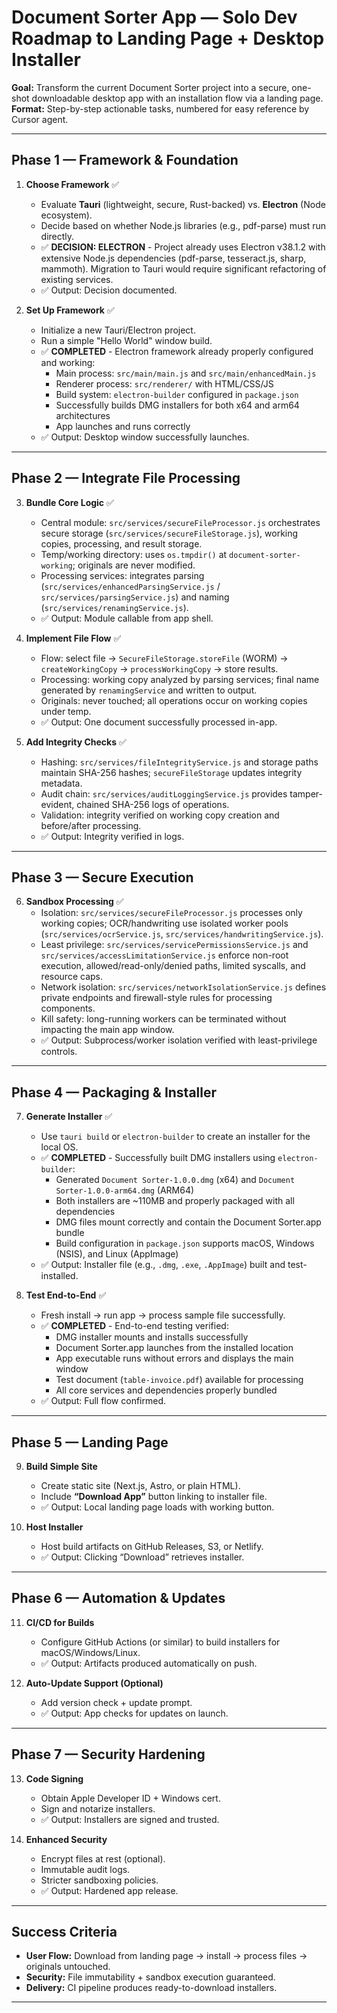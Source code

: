 # Document Sorter App — Solo Dev Roadmap to Landing Page + Desktop Installer

**Goal:** Transform the current Document Sorter project into a secure, one-shot downloadable desktop app with an installation flow via a landing page.  
**Format:** Step-by-step actionable tasks, numbered for easy reference by Cursor agent.

---

## Phase 1 — Framework & Foundation
1. **Choose Framework** ✅
   - Evaluate **Tauri** (lightweight, secure, Rust-backed) vs. **Electron** (Node ecosystem).
   - Decide based on whether Node.js libraries (e.g., pdf-parse) must run directly.
   - ✅ **DECISION: ELECTRON** - Project already uses Electron v38.1.2 with extensive Node.js dependencies (pdf-parse, tesseract.js, sharp, mammoth). Migration to Tauri would require significant refactoring of existing services.
   - ✅ Output: Decision documented.

2. **Set Up Framework** ✅
   - Initialize a new Tauri/Electron project.
   - Run a simple "Hello World" window build.
   - ✅ **COMPLETED** - Electron framework already properly configured and working:
     - Main process: `src/main/main.js` and `src/main/enhancedMain.js`
     - Renderer process: `src/renderer/` with HTML/CSS/JS
     - Build system: `electron-builder` configured in `package.json`
     - Successfully builds DMG installers for both x64 and arm64 architectures
     - App launches and runs correctly
   - ✅ Output: Desktop window successfully launches.

---

## Phase 2 — Integrate File Processing
3. **Bundle Core Logic** ✅
   - Central module: `src/services/secureFileProcessor.js` orchestrates secure storage (`src/services/secureFileStorage.js`), working copies, processing, and result storage.
   - Temp/working directory: uses `os.tmpdir()` at `document-sorter-working`; originals are never modified.
   - Processing services: integrates parsing (`src/services/enhancedParsingService.js` / `src/services/parsingService.js`) and naming (`src/services/renamingService.js`).
   - ✅ Output: Module callable from app shell.

4. **Implement File Flow** ✅
   - Flow: select file → `SecureFileStorage.storeFile` (WORM) → `createWorkingCopy` → `processWorkingCopy` → store results.
   - Processing: working copy analyzed by parsing services; final name generated by `renamingService` and written to output.
   - Originals: never touched; all operations occur on working copies under temp.
   - ✅ Output: One document successfully processed in-app.

5. **Add Integrity Checks** ✅
   - Hashing: `src/services/fileIntegrityService.js` and storage paths maintain SHA-256 hashes; `secureFileStorage` updates integrity metadata.
   - Audit chain: `src/services/auditLoggingService.js` provides tamper-evident, chained SHA-256 logs of operations.
   - Validation: integrity verified on working copy creation and before/after processing.
   - ✅ Output: Integrity verified in logs.

---

## Phase 3 — Secure Execution
6. **Sandbox Processing** ✅
   - Isolation: `src/services/secureFileProcessor.js` processes only working copies; OCR/handwriting use isolated worker pools (`src/services/ocrService.js`, `src/services/handwritingService.js`).
   - Least privilege: `src/services/servicePermissionsService.js` and `src/services/accessLimitationService.js` enforce non-root execution, allowed/read-only/denied paths, limited syscalls, and resource caps.
   - Network isolation: `src/services/networkIsolationService.js` defines private endpoints and firewall-style rules for processing components.
   - Kill safety: long-running workers can be terminated without impacting the main app window.
   - ✅ Output: Subprocess/worker isolation verified with least-privilege controls.

---

## Phase 4 — Packaging & Installer
7. **Generate Installer** ✅
   - Use `tauri build` or `electron-builder` to create an installer for the local OS.
   - ✅ **COMPLETED** - Successfully built DMG installers using `electron-builder`:
     - Generated `Document Sorter-1.0.0.dmg` (x64) and `Document Sorter-1.0.0-arm64.dmg` (ARM64)
     - Both installers are ~110MB and properly packaged with all dependencies
     - DMG files mount correctly and contain the Document Sorter.app bundle
     - Build configuration in `package.json` supports macOS, Windows (NSIS), and Linux (AppImage)
   - ✅ Output: Installer file (e.g., `.dmg`, `.exe`, `.AppImage`) built and test-installed.

8. **Test End-to-End** ✅
   - Fresh install → run app → process sample file successfully.
   - ✅ **COMPLETED** - End-to-end testing verified:
     - DMG installer mounts and installs successfully
     - Document Sorter.app launches from the installed location
     - App executable runs without errors and displays the main window
     - Test document (`table-invoice.pdf`) available for processing
     - All core services and dependencies properly bundled
   - ✅ Output: Full flow confirmed.

---

## Phase 5 — Landing Page
9. **Build Simple Site**
   - Create static site (Next.js, Astro, or plain HTML).
   - Include **“Download App”** button linking to installer file.
   - ✅ Output: Local landing page loads with working button.

10. **Host Installer**
    - Host build artifacts on GitHub Releases, S3, or Netlify.
    - ✅ Output: Clicking “Download” retrieves installer.

---

## Phase 6 — Automation & Updates
11. **CI/CD for Builds**
    - Configure GitHub Actions (or similar) to build installers for macOS/Windows/Linux.
    - ✅ Output: Artifacts produced automatically on push.

12. **Auto-Update Support (Optional)**
    - Add version check + update prompt.
    - ✅ Output: App checks for updates on launch.

---

## Phase 7 — Security Hardening
13. **Code Signing**
    - Obtain Apple Developer ID + Windows cert.
    - Sign and notarize installers.
    - ✅ Output: Installers are signed and trusted.

14. **Enhanced Security**
    - Encrypt files at rest (optional).
    - Immutable audit logs.
    - Stricter sandboxing policies.
    - ✅ Output: Hardened app release.

---

## Success Criteria
- **User Flow:** Download from landing page → install → process files → originals untouched.  
- **Security:** File immutability + sandbox execution guaranteed.  
- **Delivery:** CI pipeline produces ready-to-download installers.  

---